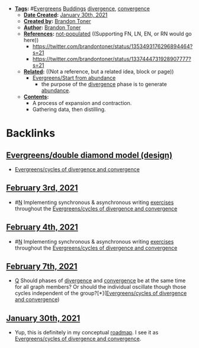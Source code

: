 - **[Tags](<../Tags.md>):** #[Evergreens](<../Evergreens.md>) [Buddings](<../Buddings.md>) [divergence](<../divergence.md>), [convergence](<../convergence.md>)
    - **[Date Created](<../Date Created.md>):** [January 30th, 2021](<../January 30th, 2021.md>)
    - **[Created by](<../Created by.md>):** [Brandon Toner](<../Brandon Toner.md>)
    - **[Author](<../Author.md>):** [Brandon Toner](<../Brandon Toner.md>)
    - **[References](<../References.md>):** [not-populated](<../not-populated.md>) ((Supporting FN, LN, EN, or RN would go here))
        - https://twitter.com/brandontoner/status/1353493176296894464?s=21
        - https://twitter.com/brandontoner/status/1337444731928907777?s=21
    - **[Related](<../Related.md>):** ((Not a reference, but a related idea, block or page))
        - [Evergreens/Start from abundance](<../Evergreens/Start from abundance.md>)
            - the purpose of the [divergence](<../divergence.md>) phase is to generate [abundance](<../abundance.md>).
    - **[Contents](<../Contents.md>):**
        - A process of expansion and contraction.
        - Gathering data, then distilling.

# Backlinks
## [Evergreens/double diamond model (design)](<Evergreens/double diamond model (design).md>)
- [Evergreens/cycles of divergence and convergence](<../Evergreens/cycles of divergence and convergence.md>)

## [February 3rd, 2021](<February 3rd, 2021.md>)
- #[N](<../N.md>) Implementing synchronous & asynchronous writing [exercises](<../exercises.md>) throughout the [Evergreens/cycles of divergence and convergence](<../Evergreens/cycles of divergence and convergence.md>)

## [February 4th, 2021](<February 4th, 2021.md>)
- #[N](<../N.md>) Implementing synchronous & asynchronous writing [exercises](<../exercises.md>) throughout the [Evergreens/cycles of divergence and convergence](<../Evergreens/cycles of divergence and convergence.md>)

## [February 7th, 2021](<February 7th, 2021.md>)
- [Q](<../Q.md>) Should phases of [divergence](<../divergence.md>) and [convergence](<../convergence.md>) be at the same time for all graph members? Or should the individual oscillate though those cycles independent of the group?[*]([Evergreens/cycles of divergence and convergence](<../Evergreens/cycles of divergence and convergence.md>))

## [January 30th, 2021](<January 30th, 2021.md>)
- Yup, this is definitely in my conceptual [roadmap](<../roadmap.md>). I see it as [Evergreens/cycles of divergence and convergence](<../Evergreens/cycles of divergence and convergence.md>).

